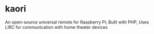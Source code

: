 # kaori
An open-source universal remote for Raspberry Pi; Built with PHP, Uses LIRC for communication with home theater devices
